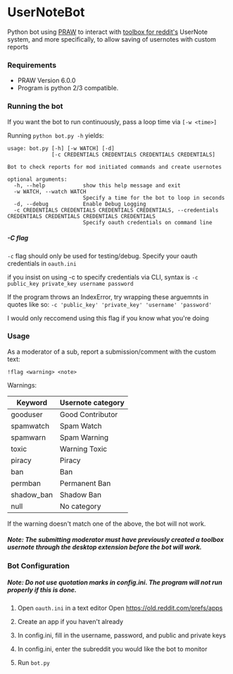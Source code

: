 # UserNoteBot

Python bot using [PRAW](https://github.com/praw-dev/praw) to interact with [toolbox for reddit's](https://www.reddit.com/r/toolbox/) UserNote system, and more specifically, to allow saving of usernotes with custom reports

### Requirements

* PRAW Version 6.0.0  
* Program is python 2/3 compatible. 

### Running the bot

If you want the bot to run continuously, pass a loop time via `[-w <time>]`

Running `python bot.py -h` yields:

    usage: bot.py [-h] [-w WATCH] [-d]
                  [-c CREDENTIALS CREDENTIALS CREDENTIALS CREDENTIALS]

    Bot to check reports for mod initiated commands and create usernotes
    
    optional arguments:
      -h, --help            show this help message and exit
      -w WATCH, --watch WATCH
                            Specify a time for the bot to loop in seconds
      -d, --debug           Enable Debug Logging
      -c CREDENTIALS CREDENTIALS CREDENTIALS CREDENTIALS, --credentials CREDENTIALS CREDENTIALS CREDENTIALS CREDENTIALS
                            Specify oauth credentials on command line

##### -C flag

`-c` flag should only be used for testing/debug. Specify your oauth credentials in `oauth.ini`

if you insist on using -c to specify credentials via CLI, syntax is `-c public_key private_key username password`

If the program throws an IndexError, try wrapping these arguemnts in quotes like so:
`-c 'public_key' 'private_key' 'username' 'password'`

I would only reccomend using this flag if you know what you're doing
### Usage

As a moderator of a sub, report a submission/comment with the custom text:

    !flag <warning> <note>
  
Warnings:

Keyword | Usernote category
--- | ---
gooduser | Good Contributor
spamwatch | Spam Watch
spamwarn | Spam Warning
toxic | Warning	Toxic
piracy | Piracy
ban | Ban
permban | Permanent Ban
shadow_ban | Shadow Ban
null | No category

If the warning doesn't match one of the above, the bot will not work.

##### Note: The submitting moderator must have previously created a toolbox usernote through the desktop extension before the bot will work. 

### Bot Configuration

##### Note: Do not use quotation marks in config.ini. The program will not run properly if this is done.
1. Open `oauth.ini` in a text editor
Open https://old.reddit.com/prefs/apps

2. Create an app if you haven't already

3. In config.ini, fill in the username, password, and public and private keys

4. In config.ini, enter the subreddit you would like the bot to monitor

5. Run `bot.py`
